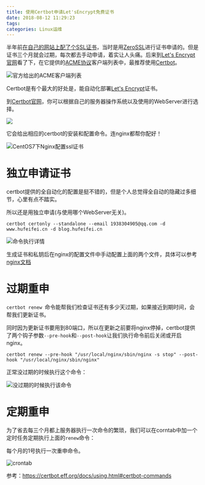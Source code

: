 ```yaml
---
title: 使用Certbot申请Let'sEncrypt免费证书
date: 2018-08-12 11:29:23
tags:
categories: Linux运维
---
```


半年前[在自己的网站上配了个SSL证书](https://blog.csdn.net/holmofy/article/details/79261123)，当时是用[ZeroSSL](https://zerossl.com/)进行证书申请的。但是证书三个月就会过期，每次都去手动申请，着实让人头痛。后来到[Let's Encrypt官网](https://letsencrypt.org)看了下，在它提供的[ACME协议](https://letsencrypt.org/docs/acme-protocol-updates/)客户端列表中，最推荐使用[Certbot](https://certbot.eff.org/)。

![官方给出的ACME客户端列表](http://tva1.sinaimg.cn/large/bda5cd74gy1fr7vee3qb5j211y0k70us.jpg)

Certbot是有个最大的好处是，能自动化部署[Let's Encrypt](https://letsencrypt.org/)证书。

到[Certbot官网](https://certbot.eff.org/)，你可以根据自己的服务器操作系统以及使用的WebServer进行选择。

![](http://tva1.sinaimg.cn/large/bda5cd74gy1fr7vjvmtnjj211y0kgtab.jpg)

它会给出相应的certbot的安装和配置命令。连nginx都帮你配好！

![CentOS7下Nginx配置ssl证书](http://tva1.sinaimg.cn/large/bda5cd74gy1fr7vmwiw7ej211y0kgdhu.jpg)

# 独立申请证书

certbot提供的全自动化的配置是挺不错的，但是个人总觉得全自动的隐藏过多细节，心里有点不踏实。

所以还是用独立申请(与使用哪个WebServer无关)。

```shell
certbot certonly --standalone --email 1938304905@qq.com -d www.hufeifei.cn -d blog.hufeifei.cn
```

![命令执行详情](http://tva1.sinaimg.cn/large/bda5cd74gy1fu7b1noepuj20oc0k4wg3.jpg)

生成证书和私钥后在nginx的配置文件中手动配置上面的两个文件，具体可以参考[nginx文档](https://nginx.org/en/docs/http/configuring_https_servers.html)

# 过期重申

`certbot renew `命令能帮我们检查证书还有多少天过期，如果接近到期时间，会帮我们更新证书。

同时因为更新证书要用到80端口，所以在更新之前要将nginx停掉，certbot提供了两个钩子参数`--pre-hook`和`--post-hook`让我们执行命令前后关闭或开启nginx。

```shell
certbot renew --pre-hook "/usr/local/nginx/sbin/nginx -s stop" --post-hook "/usr/local/nginx/sbin/nginx"
```

正常没过期的时候执行这个命令：

![没过期的时候执行该命令](http://tva1.sinaimg.cn/large/bda5cd74gy1fu7bi6exc7j20qm06cwei.jpg)

# 定期重申

为了省去每三个月都上服务器执行一次命令的繁琐，我们可以在corntab中加一个定时任务定期执行上面的`renew`命令：

每个月的1号执行一次重申命令。

![crontab](http://tva1.sinaimg.cn/large/bda5cd74gy1fu7bvwiz4jj20o906ggln.jpg)



参考：https://certbot.eff.org/docs/using.html#certbot-commands
